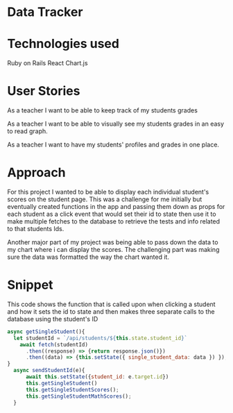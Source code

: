 # Data Tracker 

# Technologies used
Ruby on Rails 
React 
Chart.js 

# User Stories

As a teacher I want to be able to keep track of my students grades 

As a teacher I want to be able to visually see my 
students grades in an easy to read graph.

As a teacher I want to have my students' profiles and grades in one place. 

# Approach 
For this project I wanted to be able to display each individual student's scores 
on the student page. This was a challenge for me initially but eventually 
created functions in the app and passing them down as props for each student as a 
click event that would set their id to state then use it to make multiple 
fetches to the database to retrieve the tests and info related to that students Ids. 

Another major part of my project was being able to pass down the data to my chart where i can display the scores. The challenging part was making sure the data was formatted the way the chart wanted it. 
 
# Snippet 
This code shows the function that is called upon when clicking a student and how it sets the id to state and then makes three separate calls to the database using the student's ID
```javascript
async getSingleStudent(){
  let studentId = `/api/students/${this.state.student_id}`
    await fetch(studentId)
      .then((response) => {return response.json()})
      .then((data) => {this.setState({ single_student_data: data }) });
}
  async sendStudentId(e){
      await this.setState({student_id: e.target.id})
      this.getSingleStudent()
      this.getSingleStudentScores();
      this.getSingleStudentMathScores();
  }

```
